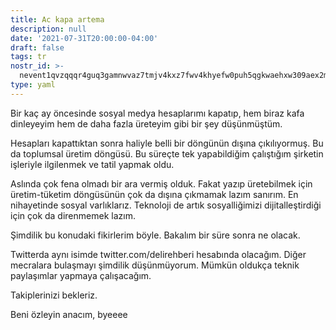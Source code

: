 ```yaml
---
title: Ac kapa artema
description: null
date: '2021-07-31T20:00:00-04:00'
draft: false
tags: tr
nostr_id: >-
  nevent1qvzqqqr4guq3gamnwvaz7tmjv4kxz7fwv4khyefw0puh5qgkwaehxw309aex2mrp0yhxummnw3ezucnpdejqz9rhwden5te0wfjkccte9ejxzmt4wvhxjmcprpmhxue69uhhyetvv9ujuumwdae8gtnnda3kjctvqyxhwumn8ghj7mn0wvhxcmmvqyt8wumn8ghj7un9d3shjtnswf5k6ctv9ehx2aqppamhxue69uhkummnw3ezumt0d5q3vamnwvaz7tmjv4kxz7fwdehhxtnnda3kjctvqyd8wumn8ghj7ctjw35kxmr9wvhxcctev4erxtnwv4mhxqg7waehxw309akkcuewv94kgetwd9azuetyw5h8gu30dehhxarjqqsgh0c8ln646q0wfa0f86rjj6jpe9ca72wr54pf8mzga3qknatdpvq3p6svl
type: yaml
---
```



Bir kaç ay öncesinde sosyal medya hesaplarımı kapatıp, hem biraz kafa dinleyeyim hem de daha fazla üreteyim gibi bir şey düşünmüştüm.

Hesapları kapattıktan sonra haliyle belli bir döngünün dışına çıkılıyormuş. Bu da toplumsal üretim döngüsü. Bu süreçte tek yapabildiğim çalıştığım şirketin işleriyle ilgilenmek ve tatil yapmak oldu.

Aslında çok fena olmadı bir ara vermiş olduk. Fakat yazıp üretebilmek için üretim-tüketim döngüsünün çok da dışına çıkmamak lazım sanırım. En nihayetinde sosyal varlıklarız. Teknoloji de artık sosyalliğimizi dijitalleştirdiği için çok da direnmemek lazım.

Şimdilik bu konudaki fikirlerim böyle. Bakalım bir süre sonra ne olacak.

Twitterda aynı isimde twitter.com/delirehberi hesabında olacağım. Diğer mecralara bulaşmayı şimdilik düşünmüyorum. Mümkün oldukça teknik paylaşımlar yapmaya çalışacağım.

Takiplerinizi bekleriz.

Beni özleyin anacım, byeeee

